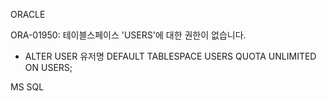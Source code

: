 ORACLE     
  
  ORA-01950: 테이블스페이스 'USERS'에 대한 권한이 없습니다.
- ALTER USER 유저명 DEFAULT TABLESPACE USERS QUOTA UNLIMITED ON USERS;  

MS SQL
